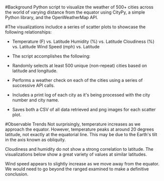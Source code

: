 
#Background
Python script to visualize the weather of 500+ cities across the world of varying distance from the equator using CityPy, a simple Python library, and the OpenWeatherMap API.

#The visualizations includce a series of scatter plots to showcase the following relationships:

- Temperature (F) vs. Latitude Humidity (%) vs. Latitude Cloudiness (%) vs. Latitude Wind Speed (mph) vs. Latitude

- The script accomplishes the following:

- Randomly selects at least 500 unique (non-repeat) cities based on latitude and longitude.

- Performs a weather check on each of the cities using a series of successive API calls.

- Includes a print log of each city as it's being processed with the city number and city name.

- Saves both a CSV of all data retrieved and png images for each scatter plot.

#Observable Trends
Not surprisingly, temperature increases as we approach the equator. However, temperature peaks at around 20 degrees latitude, not exactly at the equatorial line. This may be due to the Earth's tilt in the axis known as obliquity.

Cloudiness and humidity do not show a strong correlation to latitude. The visualizations below show a great variety of values at similar latitudes.

Wind speed appears to slightly increase as we move away from the equator. We would need to go beyond the ranged examined to make a definitive conclusion.